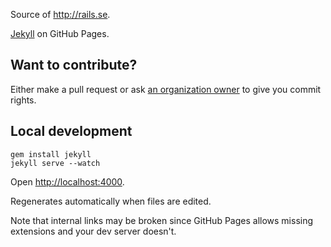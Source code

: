Source of <http://rails.se>.

[Jekyll](https://github.com/mojombo/jekyll/wiki/usage) on GitHub Pages.

## Want to contribute?

Either make a pull request or ask [an organization owner](https://github.com/rails-se?tab=members) to give you commit rights.

## Local development

```
gem install jekyll
jekyll serve --watch
```

Open <http://localhost:4000>.

Regenerates automatically when files are edited.

Note that internal links may be broken since GitHub Pages allows missing extensions and your dev server doesn't.

